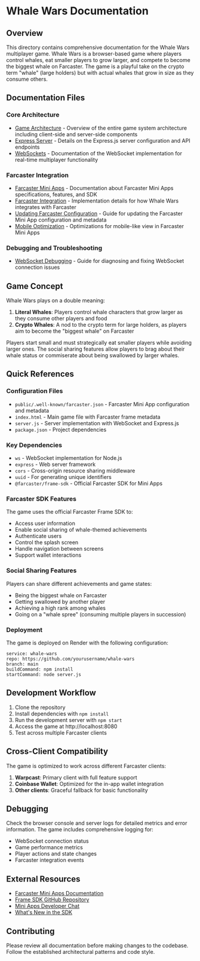 # Whale Wars Documentation

## Overview

This directory contains comprehensive documentation for the Whale Wars multiplayer game. Whale Wars is a browser-based game where players control whales, eat smaller players to grow larger, and compete to become the biggest whale on Farcaster. The game is a playful take on the crypto term "whale" (large holders) but with actual whales that grow in size as they consume others.

## Documentation Files

### Core Architecture

- [Game Architecture](game-architecture.md) - Overview of the entire game system architecture including client-side and server-side components
- [Express Server](express-server.md) - Details on the Express.js server configuration and API endpoints
- [WebSockets](websockets.md) - Documentation of the WebSocket implementation for real-time multiplayer functionality

### Farcaster Integration

- [Farcaster Mini Apps](farcaster-mini-apps.md) - Documentation about Farcaster Mini Apps specifications, features, and SDK
- [Farcaster Integration](farcaster-integration.md) - Implementation details for how Whale Wars integrates with Farcaster
- [Updating Farcaster Configuration](farcaster-updates.md) - Guide for updating the Farcaster Mini App configuration and metadata
- [Mobile Optimization](mobile-optimization.md) - Optimizations for mobile-like view in Farcaster Mini Apps

### Debugging and Troubleshooting

- [WebSocket Debugging](websocket-debugging.md) - Guide for diagnosing and fixing WebSocket connection issues

## Game Concept

Whale Wars plays on a double meaning:

1. **Literal Whales**: Players control whale characters that grow larger as they consume other players and food
2. **Crypto Whales**: A nod to the crypto term for large holders, as players aim to become the "biggest whale" on Farcaster

Players start small and must strategically eat smaller players while avoiding larger ones. The social sharing features allow players to brag about their whale status or commiserate about being swallowed by larger whales.

## Quick References

### Configuration Files

- `public/.well-known/farcaster.json` - Farcaster Mini App configuration and metadata
- `index.html` - Main game file with Farcaster frame metadata
- `server.js` - Server implementation with WebSocket and Express.js
- `package.json` - Project dependencies

### Key Dependencies

- `ws` - WebSocket implementation for Node.js
- `express` - Web server framework
- `cors` - Cross-origin resource sharing middleware
- `uuid` - For generating unique identifiers
- `@farcaster/frame-sdk` - Official Farcaster SDK for Mini Apps

### Farcaster SDK Features

The game uses the official Farcaster Frame SDK to:
- Access user information
- Enable social sharing of whale-themed achievements
- Authenticate users
- Control the splash screen
- Handle navigation between screens
- Support wallet interactions

### Social Sharing Features

Players can share different achievements and game states:
- Being the biggest whale on Farcaster
- Getting swallowed by another player
- Achieving a high rank among whales
- Going on a "whale spree" (consuming multiple players in succession)

### Deployment

The game is deployed on Render with the following configuration:

```
service: whale-wars
repo: https://github.com/yourusername/whale-wars
branch: main
buildCommand: npm install
startCommand: node server.js
```

## Development Workflow

1. Clone the repository
2. Install dependencies with `npm install`
3. Run the development server with `npm start`
4. Access the game at http://localhost:8080
5. Test across multiple Farcaster clients

## Cross-Client Compatibility

The game is optimized to work across different Farcaster clients:

1. **Warpcast**: Primary client with full feature support
2. **Coinbase Wallet**: Optimized for the in-app wallet integration
3. **Other clients**: Graceful fallback for basic functionality

## Debugging

Check the browser console and server logs for detailed metrics and error information. The game includes comprehensive logging for:

- WebSocket connection status
- Game performance metrics
- Player actions and state changes
- Farcaster integration events

## External Resources

- [Farcaster Mini Apps Documentation](https://miniapps.farcaster.xyz/)
- [Frame SDK GitHub Repository](https://github.com/farcasterxyz/miniapps)
- [Mini Apps Developer Chat](https://warpcast.com/~/developers/frames)
- [What's New in the SDK](https://miniapps.farcaster.xyz/docs/sdk/changelog)

## Contributing

Please review all documentation before making changes to the codebase. Follow the established architectural patterns and code style. 